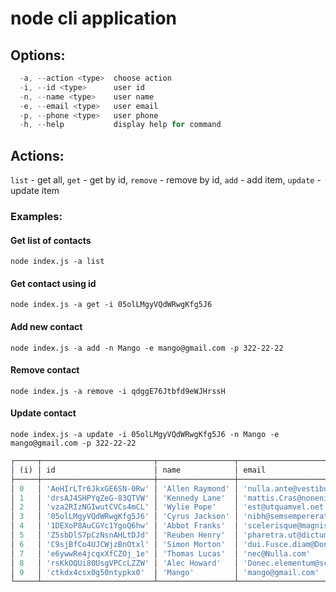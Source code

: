 # node cli application

## Options:
```js
  -a, --action <type>  choose action
  -i, --id <type>      user id
  -n, --name <type>    user name
  -e, --email <type>   user email
  -p, --phone <type>   user phone
  -h, --help           display help for command
```

## Actions:
  `list` -    get all,
  `get` -     get by id,
  `remove` -  remove by id,
  `add` -     add item,
  `update` -  update item

### Examples:
  #### Get list of contacts
  ```node index.js -a list```
  #### Get contact using id
  ```node index.js -a get -i 05olLMgyVQdWRwgKfg5J6```
  #### Add new contact
  ```node index.js -a add -n Mango -e mango@gmail.com -p 322-22-22```
  #### Remove contact
  ```node index.js -a remove -i qdggE76Jtbfd9eWJHrssH```
  #### Update contact
  ```node index.js -a update -i 05olLMgyVQdWRwgKfg5J6 -n Mango -e mango@gmail.com -p 322-22-22```

```js
┌─────┬─────────────────────────┬─────────────────┬─────────────────────────────────────────────────┬──────────────────┐
│ (i) │ id                      │ name            │ email                                           │ phone            │
├─────┼─────────────────────────┼─────────────────┼─────────────────────────────────────────────────┼──────────────────┤
│ 0   │ 'AeHIrLTr6JkxGE6SN-0Rw' │ 'Allen Raymond' │ 'nulla.ante@vestibul.co.uk'                     │ '(992) 914-3792' │
│ 1   │ 'drsAJ4SHPYqZeG-83QTVW' │ 'Kennedy Lane'  │ 'mattis.Cras@nonenimMauris.net'                 │ '(542) 451-7038' │
│ 2   │ 'vza2RIzNGIwutCVCs4mCL' │ 'Wylie Pope'    │ 'est@utquamvel.net'                             │ '(692) 802-2949' │
│ 3   │ '05olLMgyVQdWRwgKfg5J6' │ 'Cyrus Jackson' │ 'nibh@semsempererat.com'                        │ '(501) 472-5218' │
│ 4   │ '1DEXoP8AuCGYc1YgoQ6hw' │ 'Abbot Franks'  │ 'scelerisque@magnis.org'                        │ '(186) 568-3720' │
│ 5   │ 'Z5sbDlS7pCzNsnAHLtDJd' │ 'Reuben Henry'  │ 'pharetra.ut@dictum.co.uk'                      │ '(715) 598-5792' │
│ 6   │ 'C9sjBfCo4UJCWjzBnOtxl' │ 'Simon Morton'  │ 'dui.Fusce.diam@Donec.com'                      │ '(233) 738-2360' │
│ 7   │ 'e6ywwRe4jcqxXfCZOj_1e' │ 'Thomas Lucas'  │ 'nec@Nulla.com'                                 │ '(704) 398-7993' │
│ 8   │ 'rsKkOQUi80UsgVPCcLZZW' │ 'Alec Howard'   │ 'Donec.elementum@scelerisquescelerisquedui.net' │ '(748) 206-2688' │
│ 9   │ 'ctkdx4csx0g50ntypkx0'  │ 'Mango'         │ 'mango@gmail.com'                               │ '322-22-22'      │
└─────┴─────────────────────────┴─────────────────┴─────────────────────────────────────────────────┴──────────────────┘
```
